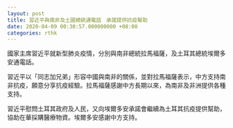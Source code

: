 ```yaml
---
layout: post
title: 習近平與南非及土國總統通電話　承諾提供抗疫幫助
date: 2020-04-09 00:30:57.000000000 +08:00
categories: rthk
---
```


國家主席習近平就新型肺炎疫情，分別與南非總統拉馬福薩，及土耳其總統埃爾多安通電話。

習近平以「同志加兄弟」形容中國與南非的關係，並對拉馬福薩表示，中方支持南非抗疫，願意分享抗疫經驗。拉馬福薩感謝中方長期以來，為南非及非洲提供各種支持。

習近平慰問土耳其政府及人民，又向埃爾多安承諾會繼續為土耳其抗疫提供幫助，協助在華採購醫療物資。埃爾多安感謝中方支持。
